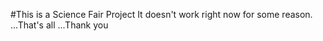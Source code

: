 #This is a Science Fair Project
It doesn't work right now for some reason.
...That's all
...Thank you
